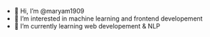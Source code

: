 - 👋 Hi, I’m @maryam1909
- 👀 I’m interested in machine learning and frontend developement 
- 🌱 I’m currently learning web developement & NLP
  


